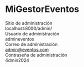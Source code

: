 # MiGestorEventos

Sitio de administración\
localhost:8000/admin/\
Usuario de administración\
admineventos\
Correo de administración\
admin@eventos.com\
Contraseña de administración\
4dmin2024